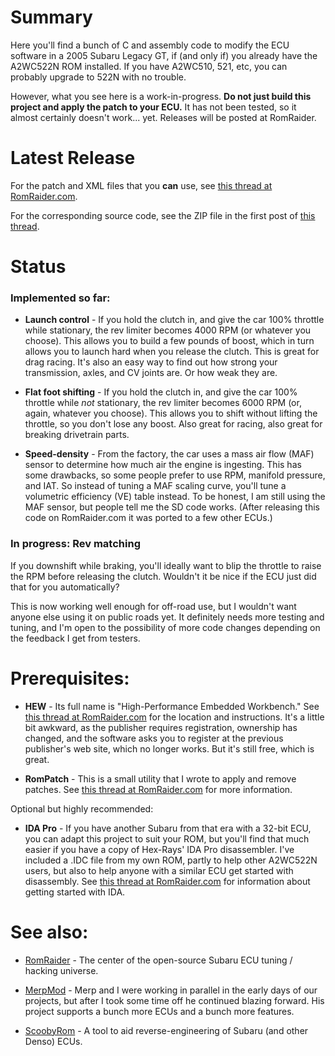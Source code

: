 # SummaryHere you'll find a bunch of C and assembly code to modify the ECU software in a 2005 Subaru Legacy GT, if (and only if) you already have the A2WC522N ROM installed. If you have A2WC510, 521, etc, you can probably upgrade to 522N with no trouble.However, what you see here is a work-in-progress. __Do not just build this project and apply the patch to your ECU.__ It has not been tested, so it almost certainly doesn't work... yet. Releases will be posted at RomRaider.# Latest ReleaseFor the patch and XML files that you __can__ use, see [this thread at RomRaider.com](http://www.romraider.com/forum/viewtopic.php?f=37&t=7818). For the corresponding source code, see the ZIP file in the first post of [this thread](http://www.romraider.com/forum/viewtopic.php?f=40&t=7680).# Status### Implemented so far: * __Launch control__ - If you hold the clutch in, and give the car 100% throttle while stationary, the rev limiter becomes 4000 RPM (or whatever you choose). This allows you to build a few pounds of boost, which in turn allows you to launch hard when you release the clutch. This is great for drag racing. It's also an easy way to find out how strong your transmission, axles, and CV joints are. Or how weak they are.* __Flat foot shifting__ - If you hold the clutch in, and give the car 100% throttle while *not* stationary, the rev limiter becomes 6000 RPM (or, again, whatever you choose). This allows you to shift without lifting the throttle, so you don't lose any boost. Also great for racing, also great for breaking drivetrain parts.* __Speed-density__ - From the factory, the car uses a mass air flow (MAF) sensor to determine how much air the engine is ingesting. This has some drawbacks, so some people prefer to use RPM, manifold pressure, and IAT. So instead of tuning a MAF scaling curve, you'll tune a volumetric efficiency (VE) table instead. To be honest, I am still using the MAF sensor, but people tell me the SD code works. (After releasing this code on RomRaider.com it was ported to a few other ECUs.)### In progress: Rev matchingIf you downshift while braking, you'll ideally want to blip the throttle to raise the RPM before releasing the clutch. Wouldn't it be nice if the ECU just did that for you automatically? This is now working well enough for off-road use, but I wouldn't want anyone else using it on public roads yet. It definitely needs more testing and tuning, and I'm open to the possibility of more code changes depending on the feedback I get from testers. # Prerequisites:* __HEW__ - Its full name is "High-Performance Embedded Workbench."  See [this thread at RomRaider.com](http://www.romraider.com/forum/viewtopic.php?f=25&t=7680) for the location and instructions. It's a little bit awkward, as the publisher requires registration, ownership has changed, and the software asks you to register at the previous publisher's web site, which no longer works. But it's still free, which is great.* __RomPatch__ - This is a small utility that I wrote to apply and remove patches. See [this thread at RomRaider.com](http://www.romraider.com/forum/viewtopic.php?f=32&t=7892) for more information.Optional but highly recommended:* __IDA Pro__ - If you have another Subaru from that era with a 32-bit ECU, you can adapt this project to suit your ROM, but you'll find that much easier if you have a copy of Hex-Rays' IDA Pro disassembler.  I've included a .IDC file from my own ROM, partly to help other A2WC522N users, but also to help anyone with a similar ECU get started with disassembly. See [this thread at RomRaider.com](http://romraider.com/forum/viewtopic.php?t=6303) for information about getting started with IDA.# See also:* [RomRaider](http://romraider.com) - The center of the open-source Subaru ECU tuning / hacking universe.* [MerpMod](https://github.com/Merp/MerpMod) - Merp and I were working in parallel in the early days of our projects, but after I took some time off he continued blazing forward. His project supports a bunch more ECUs and a bunch more features.* [ScoobyRom](https://github.com/SubaruDieselCrew/ScoobyRom) - A tool to aid reverse-engineering of Subaru (and other Denso) ECUs.
